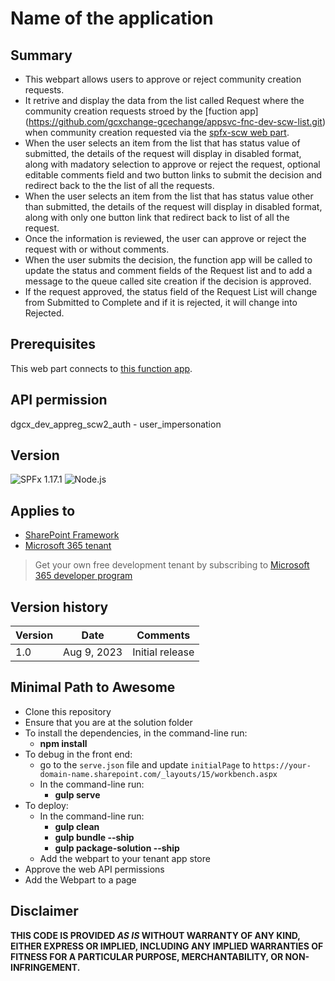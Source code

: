 # Name of the application

## Summary

- This webpart allows users to approve or reject community creation requests. 
- It retrive and display the data from the list called Request where the community creation requests stroed by the [fuction app] (https://github.com/gcxchange-gcechange/appsvc-fnc-dev-scw-list.git) when community creation requested via the [spfx-scw web part](https://github.com/gcxchange-gcechange/appsvc-fnc-dev-scw-list.git). 
- When the user selects an item from the list that has status value of submitted, the details of the request will display in disabled format, along with madatory selection to approve or reject the request, optional editable comments field and two button links to submit the decision and redirect back to the the list of all the requests.
- When the user selects an item from the list that has status value other than submitted, the details of the request will display in disabled format, along with only one button link that redirect back to list of all the request. 
- Once the information is reviewed, the user can approve or reject the request with or without comments.
- When the user submits the decision, the function app will be called to update the status and comment fields of the Request list and to add a message to the queue called site creation if the decision is approved.
- If the request approved, the status field of the Request List will change from Submitted to Complete and if it is rejected, it will change into Rejected.

## Prerequisites
This web part connects to [this function app](https://github.com/gcxchange-gcechange/appsvc-fnc-dev-scw-list.git).

## API permission
dgcx_dev_appreg_scw2_auth - user_impersonation

## Version 
![SPFx 1.17.1](https://img.shields.io/badge/SPFx-1.17.1-green.svg) 
![Node.js](https://img.shields.io/badge/Node.js-v16.13+-green.svg)

## Applies to

- [SharePoint Framework](https://aka.ms/spfx)
- [Microsoft 365 tenant](https://docs.microsoft.com/en-us/sharepoint/dev/spfx/set-up-your-developer-tenant)

> Get your own free development tenant by subscribing to [Microsoft 365 developer program](http://aka.ms/o365devprogram)

## Version history

Version|Date|Comments
-------|----|--------
1.0|Aug 9, 2023|Initial release

## Minimal Path to Awesome
- Clone this repository
- Ensure that you are at the solution folder
- To install the dependencies, in the command-line run:
  - **npm install**
- To debug in the front end:
  - go to the `serve.json` file and update `initialPage` to `https://your-domain-name.sharepoint.com/_layouts/15/workbench.aspx`
  - In the command-line run:
    - **gulp serve**
- To deploy:
  - In the command-line run:
    - **gulp clean**
    - **gulp bundle --ship**
    - **gulp package-solution --ship**
  - Add the webpart to your tenant app store
- Approve the web API permissions
- Add the Webpart to a page

## Disclaimer

**THIS CODE IS PROVIDED *AS IS* WITHOUT WARRANTY OF ANY KIND, EITHER EXPRESS OR IMPLIED, INCLUDING ANY IMPLIED WARRANTIES OF FITNESS FOR A PARTICULAR PURPOSE, MERCHANTABILITY, OR NON-INFRINGEMENT.**